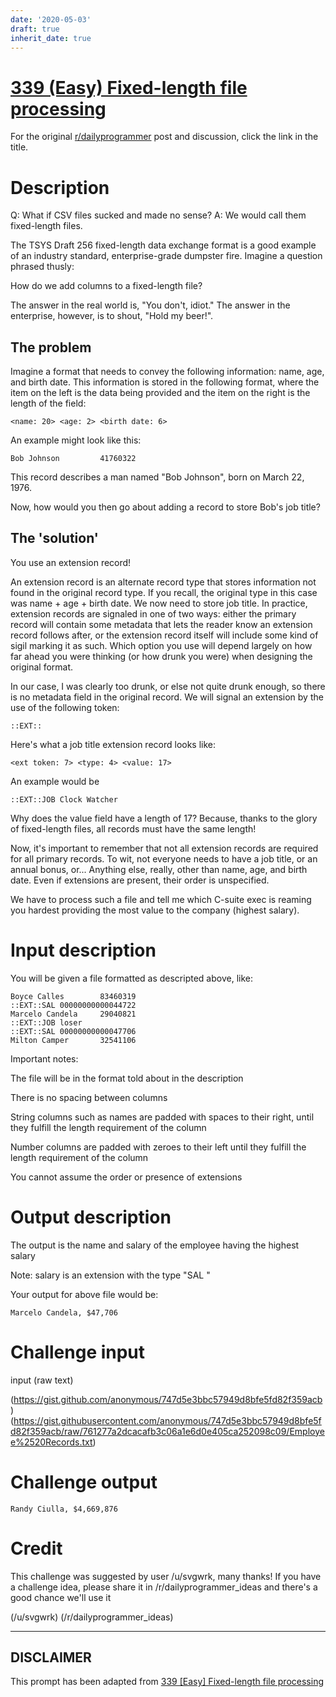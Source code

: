 ```yaml
---
date: '2020-05-03'
draft: true
inherit_date: true
---
```


# [339 (Easy) Fixed-length file processing](https://www.reddit.com/r/dailyprogrammer/comments/7b5u96/20171106_challenge_339_easy_fixedlength_file/)

For the original [r/dailyprogrammer](https://www.reddit.com/r/dailyprogrammer/) post and discussion, click the link in the title.

# Description
Q: What if CSV files sucked and made no sense? A: We would call them fixed-length files.

The TSYS Draft 256 fixed-length data exchange format is a good example of an industry standard, enterprise-grade dumpster fire. Imagine a question phrased thusly:

How do we add columns to a fixed-length file?

The answer in the real world is, "You don't, idiot." The answer in the enterprise, however, is to shout, "Hold my beer!".

## The problem
Imagine a format that needs to convey the following information: name, age, and birth date. This information is stored in the following format, where the item on the left is the data being provided and the item on the right is the length of the field:


```
<name: 20> <age: 2> <birth date: 6>
```
An example might look like this:


```
Bob Johnson         41760322
```
This record describes a man named "Bob Johnson", born on March 22, 1976.

Now, how would you then go about adding a record to store Bob's job title? 

## The 'solution'
You use an extension record!

An extension record is an alternate record type that stores information not found in the original record type. If you recall, the original type in this case was name + age + birth date. We now need to store job title. In practice, extension records are signaled in one of two ways: either the primary record will contain some metadata that lets the reader know an extension record follows after, or the extension record itself will include some kind of sigil marking it as such. Which option you use will depend largely on how far ahead you were thinking (or how drunk you were) when designing the original format.

In our case, I was clearly too drunk, or else not quite drunk enough, so there is no metadata field in the original record. We will signal an extension by the use of the following token:


```
::EXT::
```
Here's what a job title extension record looks like:


```
<ext token: 7> <type: 4> <value: 17>
```
An example would be


```
::EXT::JOB Clock Watcher
```
Why does the value field have a length of 17? Because, thanks to the glory of fixed-length files, all records must have the same length!

Now, it's important to remember that not all extension records are required for all primary records. To wit, not everyone needs to have a job title, or an annual bonus, or... Anything else, really, other than name, age, and birth date. Even if extensions are present, their order is unspecified.

We have to process such a file and tell me which C-suite exec is reaming you hardest providing the most value to the company (highest salary).

# Input description
You will be given a file formatted as descripted above, like:


```
Boyce Calles        83460319
::EXT::SAL 00000000000044722
Marcelo Candela     29040821
::EXT::JOB loser            
::EXT::SAL 00000000000047706
Milton Camper       32541106
```
Important notes:

The file will be in the format told about in the description

There is no spacing between columns

String columns such as names are padded with spaces to their right, until they fulfill the length requirement of the column

Number columns are padded with zeroes to their left until they fulfill the length requirement of the column

You cannot assume the order or presence of extensions

# Output description
The output is the name and salary of the employee having the highest salary

Note: salary is an extension with the type "SAL "

Your output for above file would be:


```
Marcelo Candela, $47,706
```
# Challenge input
input
(raw text)

(https://gist.github.com/anonymous/747d5e3bbc57949d8bfe5fd82f359acb)
(https://gist.githubusercontent.com/anonymous/747d5e3bbc57949d8bfe5fd82f359acb/raw/761277a2dcacafb3c06a1e6d0e405ca252098c09/Employee%2520Records.txt)
# Challenge output

```
Randy Ciulla, $4,669,876
```
# Credit
This challenge was suggested by user /u/svgwrk, many thanks! If you have a challenge idea, please share it in /r/dailyprogrammer_ideas and there's a good chance we'll use it

(/u/svgwrk)
(/r/dailyprogrammer_ideas)

----
## **DISCLAIMER**
This prompt has been adapted from [339 [Easy] Fixed-length file processing](https://www.reddit.com/r/dailyprogrammer/comments/7b5u96/20171106_challenge_339_easy_fixedlength_file/
)
